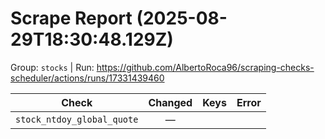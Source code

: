 # Scrape Report (2025-08-29T18:30:48.129Z)

Group: `stocks`  |  Run: https://github.com/AlbertoRoca96/scraping-checks-scheduler/actions/runs/17331439460

| Check | Changed | Keys | Error |
|---|:---:|:--|:--|
| `stock_ntdoy_global_quote` | — |  |  |
